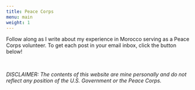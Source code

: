 ```yaml
---
title: Peace Corps
menu: main
weight: 1
---
```


Follow along as I write about my experience in Morocco serving as a Peace Corps volunteer. To get each post in your email inbox, click the button below!

</br>

*DISCLAIMER: The contents of this website are mine personally and do not reflect any position of the U.S. Government or the Peace Corps.*

<!-- <a href="https://buttondown.email/Westley_Winks" class="bg-neutral-500 hover:bg-neutral-400 hover:border-none border rounded-xl align-center p-2 mt-16">Click here to get posts in your email inbox!</a> -->

<!-- <form
  action="https://buttondown.email/api/emails/embed-subscribe/Westley_Winks"
  method="post"
  target="popupwindow"
  onsubmit="window.open('https://buttondown.email/Westley_Winks', 'popupwindow')"
  class="text-center"
>
  <label for="bd-email">Enter your email to get posts in your inbox:</label>
  <input type="email" name="email" id="bd-email" placeholder="Email Address" class="bg-neutral-500 rounded-xl border-none pl-2"/>
  <input type="submit" value="Subscribe" class="bg-neutral-500 hover:bg-neutral-400 hover:border-none border rounded-xl align-center p-2 mt-4" />
  <p>
    <a href="https://buttondown.email" target="_blank" class="hover:text-neutral-400 text-white">Powered by Buttondown.</a>
  </p>
</form> -->